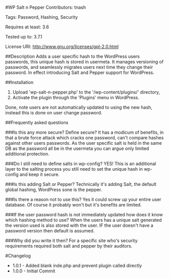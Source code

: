 #WP Salt n Pepper
Contributors: tnash

Tags: Password, Hashing, Security

Requires at least: 3.6

Tested up to: 3.7.1

License URI: http://www.gnu.org/licenses/gpl-2.0.html

##Description
Adds a user specific hash to the WordPress users passwords, this unique hash is stored in usermeta. It manages versioning of passwords, and seamlessly migrates users next time they change their password. In effect introducing Salt and Pepper support for WordPress.

##Installation

1. Upload 'wp-salt-n-pepper.php' to the '/wp-content/plugins/' directory,
2. Activate the plugin through the 'Plugins' menu in WordPress.

Done, note users are not automatically updated to using the new hash, instead this is done on user change password.

##Frequently asked questions

###Is this any more secure?
Define secure? It has a modicum of benefits, in that a brute force attack which cracks one password, can't compare hashes against other users passwords. As the user specific salt is held in the same DB as the password all be in the usermeta you can argue only limited additional protection.

###Do I still need to define salts in wp-config?
YES! This is an additional layer to the salting process you still need to set the unique hash in wp-config and keep it secure.

###Is this adding Salt or Pepper?
Technically it's adding Salt, the default global hashing, WordPress sone is the pepper.

###Is there a reason not to use this?
Yes it could screw up your entire user database. Of course it probably won't but it's benefits are limited.

###If the user password hash is not immediately updated how does it know which hashing method to use?
When the users has a unique salt generated the version used is also stored with the user. IF the user doesn't have a password version then default is assumed.

###Why did you write it then?
For a specific site who's security requirements required both salt and pepper by their auditors.

#Changelog
- 1.0.1 - Added blank inde.php and prevent plugin called directly
- 1.0.0 - Initial Commit